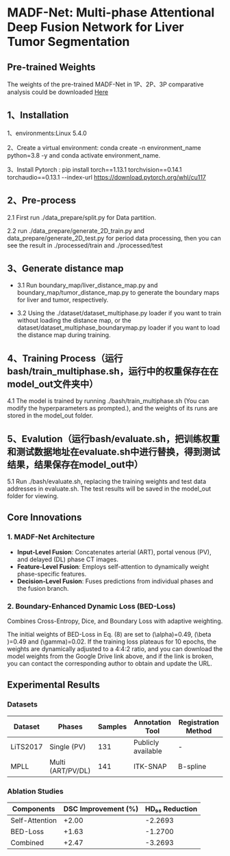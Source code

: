 # MADF-Net: Multi-phase Attentional Deep Fusion Network for Liver Tumor Segmentation  

## Pre-trained Weights  
The weights of the pre-trained MADF-Net in 1P、2P、3P comparative analysis could be downloaded [Here](https://drive.google.com/drive/folders/1FSgOOqEkdjfBTvYudSf9NAxIwG3CxWxW?usp=drive_link)  

## 1、Installation 
1、environments:Linux 5.4.0

2、Create a virtual environment: conda create -n environment_name python=3.8 -y and conda activate environment_name.

3、Install Pytorch : pip install torch==1.13.1 torchvision==0.14.1 torchaudio==0.13.1 --index-url https://download.pytorch.org/whl/cu117

## 2、Pre-process 

2.1  First run ./data_prepare/split.py for Data partition.

2.2  run ./data_prepare/generate_2D_train.py and data_prepare/generate_2D_test.py for period data processing, then you can see the result in ./processed/train and ./processed/test

## 3、Generate distance map

- 3.1  Run boundary_map/liver_distance_map.py and boundary_map/tumor_distance_map.py to generate the boundary maps for liver and tumor, respectively.

- 3.2  Using the ./dataset/dataset_multiphase.py loader if you want to train without loading the distance map, or the dataset/dataset_multiphase_boundarymap.py loader if you want to load the distance map during training.

## 4、Training Process（运行bash/train_multiphase.sh，运行中的权重保存在在model_out文件夹中）

4.1  The model is trained by running ./bash/train_multiphase.sh (You can modify the hyperparameters as prompted.), and the weights of its runs are stored in the model_out folder.

## 5、Evalution（运行bash/evaluate.sh，把训练权重和测试数据地址在evaluate.sh中进行替换，得到测试结果，结果保存在model_out中）

5.1  Run ./bash/evaluate.sh, replacing the training weights and test data addresses in evaluate.sh. The test results will be saved in the model_out folder for viewing.

## Core Innovations  
### 1. MADF-Net Architecture  
- **Input-Level Fusion**: Concatenates arterial (ART), portal venous (PV), and delayed (DL) phase CT images. 
- **Feature-Level Fusion**: Employs self-attention to dynamically weight phase-specific features.
- **Decision-Level Fusion**: Fuses predictions from individual phases and the fusion branch.  

### 2. Boundary-Enhanced Dynamic Loss (BED-Loss)  
Combines Cross-Entropy, Dice, and Boundary Loss with adaptive weighting. 

The initial weights of BED-Loss in Eq. (8) are set to \(\alpha\)=0.49, \(\beta \)=0.49 and \(\gamma\)=0.02. If the training loss plateaus for 10 epochs, the weights are dynamically adjusted to a 4:4:2 ratio, and you can download the model weights from the Google Drive link above, and if the link is broken, you can contact the corresponding author to obtain and update the URL.

## Experimental Results  
### Datasets  
| Dataset | Phases       | Samples | Annotation Tool | Registration Method |  
|---------|--------------|---------|-----------------|---------------------|  
| LiTS2017| Single (PV)  | 131     | Publicly available | -                   |  
| MPLL    | Multi (ART/PV/DL) | 141   | ITK-SNAP        | B-spline            |  

### Ablation Studies  
| Components       | DSC Improvement (%) | HD₉₅ Reduction |  
|------------------|---------------------|----------------|  
| Self-Attention   | +2.00               | -2.2693        |  
| BED-Loss         | +1.63               | -1.2700        |  
| Combined         | +2.47               | -3.2693        |  






